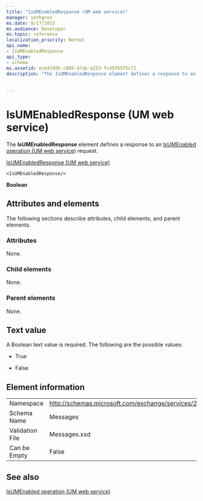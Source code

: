 ```yaml
---
title: "IsUMEnabledResponse (UM web service)"
manager: sethgros
ms.date: 9/17/2015
ms.audience: Developer
ms.topic: reference
localization_priority: Normal
api_name:
- IsUMEnabledResponse
api_type:
- schema
ms.assetid: ecb47dd5-c888-47ab-a253-fc49765f5c72
description: "The IsUMEnabledResponse element defines a response to an IsUMEnabled operation (UM web service) request."
 
 
---
```


# IsUMEnabledResponse (UM web service)

The **IsUMEnabledResponse** element defines a response to an [IsUMEnabled operation (UM web service)](isumenabled-operation-um-web-service.md) request. 
  
[IsUMEnabledResponse (UM web service)](isumenabledresponse-um-web-service.md)
  
```
<IsUMEnabledResponse/>
```

 **Boolean**
## Attributes and elements

The following sections describe attributes, child elements, and parent elements.
  
### Attributes

None.
  
### Child elements

None.
  
### Parent elements

None.
  
## Text value

A Boolean text value is required. The following are the possible values:
  
- True
    
- False
    
## Element information

|||
|:-----|:-----|
|Namespace  <br/> |http://schemas.microsoft.com/exchange/services/2006/messages  <br/> |
|Schema Name  <br/> |Messages  <br/> |
|Validation File  <br/> |Messages.xsd  <br/> |
|Can be Empty  <br/> |False  <br/> |
   
## See also



[IsUMEnabled operation (UM web service)](isumenabled-operation-um-web-service.md)

